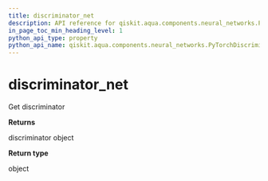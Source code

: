 ```yaml
---
title: discriminator_net
description: API reference for qiskit.aqua.components.neural_networks.PyTorchDiscriminator.discriminator_net
in_page_toc_min_heading_level: 1
python_api_type: property
python_api_name: qiskit.aqua.components.neural_networks.PyTorchDiscriminator.discriminator_net
---
```


# discriminator\_net

Get discriminator

**Returns**

discriminator object

**Return type**

object

